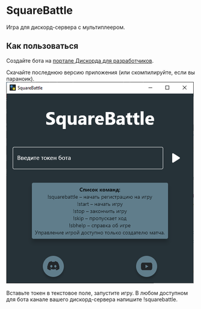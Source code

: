 # SquareBattle

Игра для дискорд-сервера с мультиплеером.

## Как пользоваться

Создайте бота на [портале Дискорда для разработчиков](https://discord.com/developers/applications).

Скачайте последнюю версию приложения (или скомпилируйте, если вы параноик).
![Скриншот](assets\screenshot.png)

Вставьте токен в текстовое поле, запустите игру. В любом доступном для бота канале вашего дискорд-сервера напишите !squarebattle.